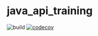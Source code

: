 # java_api_training

![build](https://github.com/ArKauZe/java_api_training/actions/workflows/build.yml/badge.svg)
[![codecov](https://codecov.io/gh/ArKauZe/java_api_training/branch/main/graph/badge.svg)](https://codecov.io/gh/ArKauZe/java_api_training)


